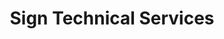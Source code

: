 ---
title: "Sign Technical Services"
url: /karachi/sign-technical-services/
shop: interior decoration
---